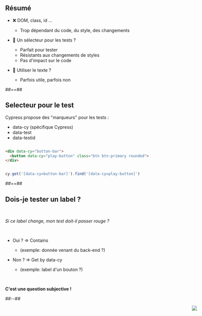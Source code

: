## Résumé

* ❌ DOM, class, id ...
  * Trop dépendant du code, du style, des changements

* 🤔 Un sélecteur pour les tests ? 
  * Parfait pour tester
  * Résistants aux changements de styles
  * Pas d'impact sur le code

* 🤔 Utiliser le texte ?
  * Parfois utile, parfois non 

##==##

## Selecteur pour le test

Cypress propose des "marqueurs" pour les tests :

 * data-cy (spécifique Cypress)
 * data-test
 * data-testid

```html

<div data-cy="button-bar">
  <button data-cy="play-button" class="btn btn-primary rounded">
</div>


```


```js

cy.get('[data-cy=button-bar]').find('[data-cy=play-button]')


```


##==##
<!-- .slide: class="two-column-layout" -->

## Dois-je tester un label ? 

<br/>

_Si ce label change, mon test doit-il passer rouge ?_

<br/>

 * Oui ? => Contains
    * (exemple: donnée venant du back-end ?)

 * Non ? => Get by data-cy
    * (exemple: label d'un bouton ?)

<br/>

__C'est une question subjective !__

##--##

<img src="./assets/images/spotify-library.svg" style='position:absolute; right: 120px'/>
